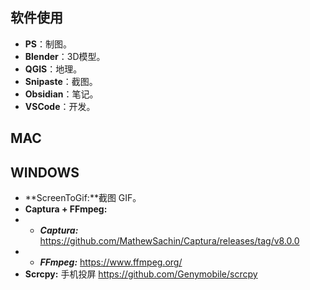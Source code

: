


## **软件使用**

- **PS**：制图。
- **Blender**：3D模型。
- **QGIS**：地理。
- **Snipaste**：截图。
- **Obsidian**：笔记。
- **VSCode**：开发。

## **MAC**


## **WINDOWS**

- **ScreenToGif:**截图 GIF。
- **Captura + FFmpeg:**
- - ***Captura:*** <https://github.com/MathewSachin/Captura/releases/tag/v8.0.0>
- - ***FFmpeg:*** <https://www.ffmpeg.org/> 
- **Scrcpy:** 手机投屏 <https://github.com/Genymobile/scrcpy>

